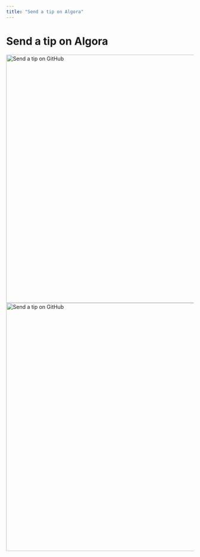 ```yaml
---
title: "Send a tip on Algora"
---
```


# Send a tip on Algora

<img src="/images/docs/create-tip-on-algora-1.png" alt="Send a tip on GitHub" width="666" />

<img src="/images/docs/create-tip-on-algora-2.png" alt="Send a tip on GitHub" width="666" />
